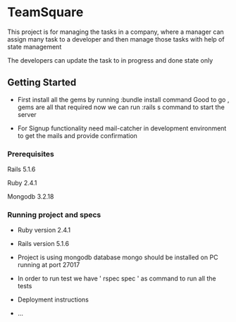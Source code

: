 # TeamSquare

This project is for managing the tasks in a company, where a manager can assign many task to a developer and
then manage those tasks with help of state management 

The developers can update the task to in progress and done state only

## Getting Started

* First install all the gems by running :bundle install command
  Good to go , gems are all that required now we can run :rails s command to start the server

* For Signup functionality need mail-catcher in development environment to get the mails
  and provide confirmation

### Prerequisites

Rails 5.1.6

Ruby 2.4.1

Mongodb 3.2.18

### Running project and specs

* Ruby version 2.4.1

* Rails version 5.1.6

* Project is using mongodb database mongo should be installed on PC running at port 27017

* In order to run test we have ' rspec spec ' as command to run all the tests

* Deployment instructions

* ...
